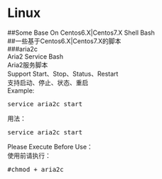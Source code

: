 # Linux
##Some Base On Centos6.X|Centos7.X Shell Bash<br>
##一些基于Centos6.X|Centos7.X的脚本<br>
###aria2c<br>
Aria2 Service Bash<br>
Aria2服务脚本<br>
Support Start、Stop、Status、Restart<br>
支持启动、停止、状态、重启<br>
Example:<br>
<pre>
service aria2c start
</pre>
用法：<br>
<pre>
service aria2c start
</pre>
Please Execute Before Use：<br>
使用前请执行：<br>
<pre>
#chmod + aria2c
</pre>